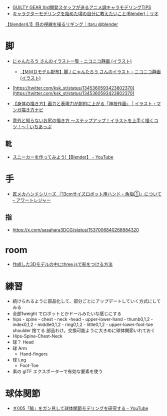 - [GUILTY GEAR Xrd開発スタッフが送るアニメ調キャラモデリングTIPS](https://www.slideshare.net/ASW_Yokohama/guilty-gear-xrdtips-124324946)
- [キャラクターモデリングを始めた頃の自分に教えたいこと(Blender)｜リオ](https://note.com/rio_vroidmmd/n/n101d56cded12)

[【blender4.1】目の視線を操るリギング｜itaru @blender](https://note.com/itaru_cgart/n/ne3c1bcf1bcac)

# 脚

- [にゃんたろう さんのイラスト一覧 - ニコニコ静画 (イラスト)](https://seiga.nicovideo.jp/user/illust/2849610)

  - [【ＭＭＤモデル配布】脚 / にゃんたろう さんのイラスト - ニコニコ静画 (イラスト)](https://seiga.nicovideo.jp/seiga/im5164519)

- [https://twitter.com/ksk_st/status/1345360593423802370](https://twitter.com/ksk_st/status/1345360593423802370)
- [【身体の描き方】画力と表現力が劇的に上がる「神技作画」 | イラスト・マンガ描き方ナビ](https://www.clipstudio.net/oekaki/archives/152526)
- [意外と知らないお尻の描き方 ～ステップアップ！イラストを上手く描くコツ！～ | いちあっぷ](https://ichi-up.net/2022/05)

## 靴

- [スニーカーを作ってみよう!【Blender】 - YouTube](https://www.youtube.com/watch?v=QMhK0yW94QY&ab_channel=Jump%21Jun3Dch)

# 手

- [匠メカハンドシリーズ 『13cmサイズロボット用ハンド・角指①』について – アワートレジャー](http://ourtreasure.co.jp/2017/08/25/%E5%8C%A0%E3%83%A1%E3%82%AB%E3%83%8F%E3%83%B3%E3%83%89%E3%82%B7%E3%83%AA%E3%83%BC%E3%82%BA-%E3%80%8E13cm%E3%82%B5%E3%82%A4%E3%82%BA%E3%83%AD%E3%83%9C%E3%83%83%E3%83%88%E7%94%A8%E3%83%8F%E3%83%B3-2/)

## 指
- https://x.com/sasahara3DCG/status/1537006840268984320

# room

- [作成した3Dモデルの中にthree.jsで影をつける方法](https://zenn.dev/kaito_takase/articles/c96c2ed77fbaee)

# 練習

- 続けられるように部品化して、部分ごとにアップデートしていく方式にしてみる
- 全部1weight でロボットとかドールみたいな感じにする
- hips - spine - chest - neck -head - upper-lower-hand - thumb0,1,2 - index0,1,2 - middle0,1,2 - ring0,1,2 - little0,1,2 - upper-lower-foot-toe
  shoulder 捨てる
  部品わけ。交換可能ように大きめに球体関節いれておく
- Hips-Spine-Chest-Neck
- 球？ Head
- 球 Arm
  - Hand-fingers
- 球 Leg
  - Foot-Toe
- 素の glTF エクスポーターで有効な要素を使う

# 球体関節

- [＃005「脇」をガン見して球体関節モデリングを研究する - YouTube](https://www.youtube.com/watch?v=RA-v2-SVHiA&ab_channel=onitikuTRAIN)
